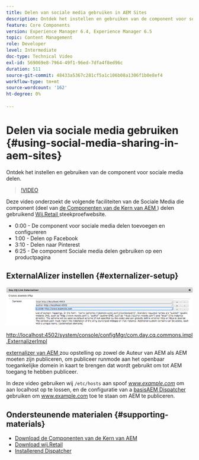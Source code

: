 ```yaml
---
title: Delen van sociale media gebruiken in AEM Sites
description: Ontdek het instellen en gebruiken van de component voor sociale media delen.
feature: Core Components
version: Experience Manager 6.4, Experience Manager 6.5
topic: Content Management
role: Developer
level: Intermediate
doc-type: Technical Video
exl-id: 569069e8-7964-49f1-96ed-7dfa4f8ed96c
duration: 511
source-git-commit: 48433a5367c281cf5a1c106b08a1306f1b0e8ef4
workflow-type: tm+mt
source-wordcount: '162'
ht-degree: 0%

---
```


# Delen via sociale media gebruiken {#using-social-media-sharing-in-aem-sites}

Ontdek het instellen en gebruiken van de component voor sociale media delen.

>[!VIDEO](https://video.tv.adobe.com/v/18897?quality=12&learn=on)

Deze video onderzoekt de volgende faciliteiten van de Sociale Media die component (deel van [ de Componenten van de Kern van AEM ](https://experienceleague.adobe.com/docs/experience-manager-core-components/using/introduction.html?lang=nl-NL)) delen gebruikend [ Wij.Retail ](https://github.com/Adobe-Marketing-Cloud/aem-sample-we-retail#weretail) steekproefwebsite.

* 0:00 - De component voor sociale media delen toevoegen en configureren
* 1:00 - Delen op Facebook
* 3:10 - Delen naar Pinterest
* 6:25 - De component Sociale media delen gebruiken op een productpagina

## ExternalAlizer instellen {#externalizer-setup}

![ CQ van de Dag Verbinding Externalzer ](assets/externalizer.png)

[ http://localhost:4502/system/console/configMgr/com.day.cq.commons.impl.ExternalizerImpl](http://localhost:4502/system/console/configMgr/com.day.cq.commons.impl.ExternalizerImpl)

[ externalizer van AEM ](https://helpx.adobe.com/nl/experience-manager/6-5/sites/developing/using/externalizer.html) zou opstelling op zowel de Auteur van AEM als AEM moeten zijn publiceren, om publiceer runmode aan het openbaar toegankelijke domein in kaart te brengen dat wordt gebruikt om tot AEM toegang te hebben publiceer.

In deze video gebruiken wij `/etc/hosts` aan spoof *www.example.com* om aan localhost op te lossen, en de configuratie van a [ basisAEM Dispatcher ](https://experienceleague.adobe.com/docs/experience-manager-dispatcher/using/getting-started/dispatcher-install.html?lang=nl-NL) gebruiken om www.example.com toe te staan om AEM te publiceren.

## Ondersteunende materialen {#supporting-materials}

* [ Download de Componenten van de Kern van AEM ](https://github.com/adobe/aem-core-wcm-components/releases)
* [ Download wij.Retail ](https://github.com/Adobe-Marketing-Cloud/aem-sample-we-retail/releases)
* [ Installerend Dispatcher ](https://experienceleague.adobe.com/docs/experience-manager-dispatcher/using/getting-started/dispatcher-install.html?lang=nl-NL)
